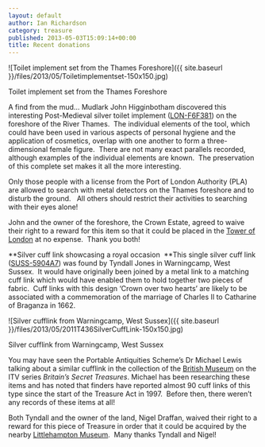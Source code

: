 ```yaml
---
layout: default
author: Ian Richardson
category: treasure
published: 2013-05-03T15:09:14+00:00
title: Recent donations
---
```

![Toilet implement set from the Thames Foreshore]({{ site.baseurl }}/files/2013/05/Toiletimplementset-150x150.jpg)

Toilet implement set from the Thames Foreshore

A find from the mud… Mudlark John Higginbotham discovered this interesting Post-Medieval silver toilet implement ([LON-F6F381](http://finds.org.uk/database/artefacts/record/id/462295 "Toilet implement PAS record")) on the foreshore of the River Thames.  The individual elements of the tool, which could have been used in various aspects of personal hygiene and the application of cosmetics, overlap with one another to form a three-dimensional female figure.  There are not many exact parallels recorded, although examples of the individual elements are known.  The preservation of this complete set makes it all the more interesting. 

Only those people with a license from the Port of London Authority (PLA) are allowed to search with metal detectors on the Thames foreshore and to disturb the ground.   All others should restrict their activities to searching with their eyes alone! 

John and the owner of the foreshore, the Crown Estate, agreed to waive their right to a reward for this item so that it could be placed in the [Tower of London](http://www.hrp.org.uk/TowerOfLondon/ "Tower of London") at no expense.  Thank you both!

**Silver cuff link showcasing a royal occasion 
**This single silver cuff link ([SUSS-5904A7](http://finds.org.uk/database/artefacts/record/id/454515 "Cuff link PAS Record")) was found by Tyndall Jones in Warningcamp, West Sussex.  It would have originally been joined by a metal link to a matching cuff link which would have enabled them to hold together two pieces of fabric.  Cuff links with this design ‘Crown over two hearts’ are likely to be associated with a commemoration of the marriage of Charles II to Catharine of Braganza in 1662. 

![Silver cufflink from Warningcamp, West Sussex]({{ site.baseurl }}/files/2013/05/2011T436SilverCuffLink-150x150.jpg)

Silver cufflink from Warningcamp, West Sussex

You may have seen the Portable Antiquities Scheme’s Dr Michael Lewis talking about a similar cufflink in the collection of the [British Museum](http://www.britishmuseum.org/research/search_the_collection_database/search_object_details.aspx?objectid=1429533&partid=1&searchText=button+braganza&fromADBC=ad&toADBC=ad&numpages=10&orig=%2fresearch%2fsearch_the_collection_database.aspx&currentPage=1 "British Museum Cuff link") on the ITV series _Britain’s Secret Treasures_. Michael has been researching these items and has noted that finders have reported almost 90 cuff links of this type since the start of the Treasure Act in 1997.  Before then, there weren’t any records of these items at all!   

Both Tyndall and the owner of the land, Nigel Draffan, waived their right to a reward for this piece of Treasure in order that it could be acquired by the nearby [Littlehampton Museum](http://www.littlehampton-tc.gov.uk/main.cfm?type=museum "Littlehampton Museum").  Many thanks Tyndall and Nigel!
